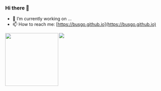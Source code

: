 ### Hi there 👋

- 🔭 I’m currently working on ...
- 📫 How to reach me: [https://busgo.github.io](https://busgo.github.io)

<!-- 
<h2>🏆 Github Profile Trophy</h2>
<img src="https://github-profile-trophy.vercel.app/?username=busgo&column=6"/> -->

<div>
  <img height="170" align="left" src="https://github-readme-stats.vercel.app/api?username=busgo&count_private=true&include_all_commits=true" />
  <img src="https://github-readme-stats.vercel.app/api/top-langs/?username=busgo&layout=compact" />
</div>
